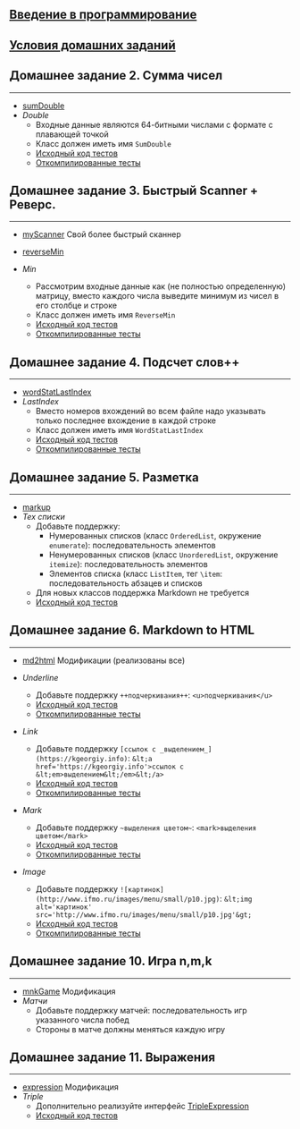 ## [Введение в программирование](https://github.com/maxim092001/Itmo-University/tree/master/prog-intro-homework)
## [Условия домашних заданий](http://www.kgeorgiy.info/courses/prog-intro/homeworks.html)

## Домашнее задание 2. Сумма чисел
----

* [sumDouble](https://github.com/maxim092001/Itmo-University/tree/master/prog-intro-homework/sumDouble)
* *Double*
    * Входные данные являются 64-битными числами с формате с плавающей точкой
    * Класс должен иметь имя `SumDouble`
    * [Исходный код тестов](java/sum/SumDoubleTest.java)
    * [Откомпилированные тесты](artifacts/sum/SumDoubleTest.jar)

## Домашнее задание 3. Быстрый Scanner + Реверс.
----

* [myScanner](https://github.com/maxim092001/Itmo-University/tree/master/prog-intro-homework/myScanner)
Свой более быстрый сканнер

* [reverseMin](https://github.com/maxim092001/Itmo-University/tree/master/prog-intro-homework/reverseMin)
* *Min*
    * Рассмотрим входные данные как (не полностью определенную) матрицу,
      вместо каждого числа выведите минимум из чисел в его столбце и строке
    * Класс должен иметь имя `ReverseMin`
    * [Исходный код тестов](java/reverse/FastReverseMinTest.java)
    * [Откомпилированные тесты](artifacts/reverse/FastReverseMinTest.jar)

## Домашнее задание 4. Подсчет слов++
----

* [wordStatLastIndex](https://github.com/maxim092001/Itmo-University/tree/master/prog-intro-homework/wordStatLastIndex)
* *LastIndex*
    * Вместо номеров вхождений во всем файле надо указывать
      только последнее вхождение в каждой строке
    * Класс должен иметь имя `WordStatLastIndex`
    * [Исходный код тестов](java/wordStat/WordStatLastIndexTest.java)
    * [Откомпилированные тесты](artifacts/wordStat/WordStatLastIndexTest.jar)
    
## Домашнее задание 5. Разметка
----

* [markup](https://github.com/maxim092001/Itmo-University/tree/master/prog-intro-homework/markup)
 * *Tex списки*
    * Добавьте поддержку:
      * Нумерованных списков (класс `OrderedList`, окружение `enumerate`): последовательность элементов
      * Ненумерованных списков (класс `UnorderedList`, окружение `itemize`): последовательность элементов
      * Элементов списка (класс `ListItem`, тег `\item`: последовательность абзацев и списков
    * Для новых классов поддержка Markdown не требуется
    * [Исходный код тестов](java/markup/TexListTest.java)

## Домашнее задание 6. Markdown to HTML
----

* [md2html](https://github.com/maxim092001/Itmo-University/tree/master/prog-intro-homework/md2html)
Модификации (реализованы все)
 * *Underline*
    * Добавьте поддержку `++подчеркивания++`: `<u>подчеркивания</u>`
    * [Исходный код тестов](java/md2html/Md2HtmlUnderlineTest.java)
    * [Откомпилированные тесты](artifacts/md2html/Md2HtmlUnderlineTest.jar)

 * *Link*
    * Добавьте поддержку ```[ссылок с _выделением_](https://kgeorgiy.info)```:
        ```&lt;a href='https://kgeorgiy.info'>ссылок с &lt;em>выделением&lt;/em>&lt;/a>```
    * [Исходный код тестов](java/md2html/Md2HtmlLinkTest.java)
    * [Откомпилированные тесты](artifacts/md2html/Md2HtmlLinkTest.jar)
 * *Mark*
    * Добавьте поддержку `~выделения цветом~`: `<mark>выделения цветом</mark>`
    * [Исходный код тестов](java/md2html/Md2HtmlMarkTest.java)
    * [Откомпилированные тесты](artifacts/md2html/Md2HtmlMarkTest.jar)
 * *Image*
    * Добавьте поддержку ```![картинок](http://www.ifmo.ru/images/menu/small/p10.jpg)```:
        ```&lt;img alt='картинок' src='http://www.ifmo.ru/images/menu/small/p10.jpg'&gt;```
    * [Исходный код тестов](java/md2html/Md2HtmlImageTest.java)
    * [Откомпилированные тесты](artifacts/md2html/Md2HtmlImageTest.jar)

## Домашнее задание 10. Игра n,m,k
----

* [mnkGame](https://github.com/maxim092001/Itmo-University/tree/master/prog-intro-homework/markup)
Модификация
 * *Матчи*
    * Добавьте поддержку матчей: последовательность игр указанного числа побед
    * Стороны в матче должны меняться каждую игру

## Домашнее задание 11. Выражения
----

* [expression](https://github.com/maxim092001/Itmo-University/tree/master/prog-intro-homework/expression)
Модификация
 * *Triple*
    * Дополнительно реализуйте интерфейс [TripleExpression](java/expression/TripleExpression.java)
    * [Исходный код тестов](java/expression/TripleExpressionTest.java)
